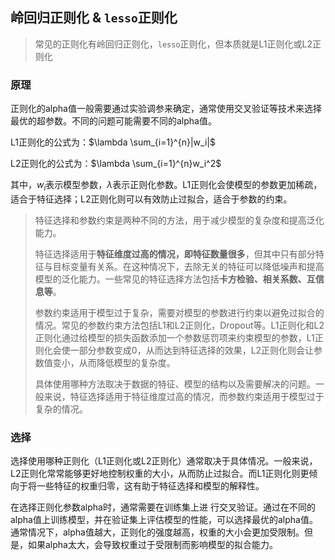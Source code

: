 ## 岭回归正则化 & `lesso`正则化

>  常见的正则化有岭回归正则化，`lesso`正则化，但本质就是L1正则化或L2正则化

### 原理

正则化的alpha值一般需要通过实验调参来确定，通常使用交叉验证等技术来选择最优的超参数。不同的问题可能需要不同的alpha值。

L1正则化的公式为：$\lambda \sum_{i=1}^{n}|w_i|$

L2正则化的公式为：$\lambda \sum_{i=1}^{n}w_i^2$

其中，$w_i$表示模型参数，$\lambda$表示正则化参数。L1正则化会使模型的参数更加稀疏，适合于特征选择；L2正则化则可以有效防止过拟合，适合于参数的约束。

> 特征选择和参数约束是两种不同的方法，用于减少模型的复杂度和提高泛化能力。
>
> 特征选择适用于**特征维度过高的情况，即特征数量很多**，但其中只有部分特征与目标变量有关系。在这种情况下，去除无关的特征可以降低噪声和提高模型的泛化能力。一些常见的特征选择方法包括**卡方检验、相关系数、互信息等**。
>
> 参数约束适用于模型过于复杂，需要对模型的参数进行约束以避免过拟合的情况。常见的参数约束方法包括L1和L2正则化，Dropout等。L1正则化和L2正则化通过给模型的损失函数添加一个参数惩罚项来约束模型的参数，L1正则化会使一部分参数变成0，从而达到特征选择的效果，L2正则化则会让参数值变小，从而降低模型的复杂度。
>
> 具体使用哪种方法取决于数据的特征、模型的结构以及需要解决的问题。一般来说，特征选择适用于特征维度过高的情况，而参数约束适用于模型过于复杂的情况。	

### 选择

选择使用哪种正则化（L1正则化或L2正则化）通常取决于具体情况。一般来说，L2正则化常常能够更好地控制权重的大小，从而防止过拟合。而L1正则化则更倾向于将一些特征的权重归零，这有助于特征选择和模型的解释性。

在选择正则化参数alpha时，通常需要在训练集上进 行交叉验证。通过在不同的alpha值上训练模型，并在验证集上评估模型的性能，可以选择最优的alpha值。通常情况下，alpha值越大，正则化的强度越高，权重的大小会更加受限制。但是，如果alpha太大，会导致权重过于受限制而影响模型的拟合能力。
